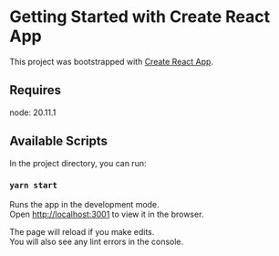 # Getting Started with Create React App

This project was bootstrapped with [Create React App](https://github.com/facebook/create-react-app).

## Requires

node: 20.11.1

## Available Scripts

In the project directory, you can run:

### `yarn start`

Runs the app in the development mode.\
Open [http://localhost:3001](http://localhost:3001) to view it in the browser.

The page will reload if you make edits.\
You will also see any lint errors in the console.